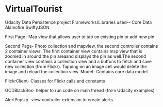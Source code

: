 # VirtualTourist
Udacity Data Persistence project
Frameworks/Libraries used--
Core Data
Alamofire
SwiftyJSON

First Page-
 Map view that allows user to tap on existing pin or add new pin

Second Page-
Photo collection and mapview, the second controller contains 2 container views. The first container view contains map view that is zoomed in around the pin areaand displays the pin as well.The second container view contains a collection view and a buttons to fetch and save new collection (from Flickr). Tapping on an image cell would delete the image and reload the collection view.
Model-
Contains core data model

FlickrClient-
Classes for Flickr calls and constants

GCDBlackBox-
helper to run code on main thread (from Udacity examples)

AlertPopUp-
view controller extension to create alerts
